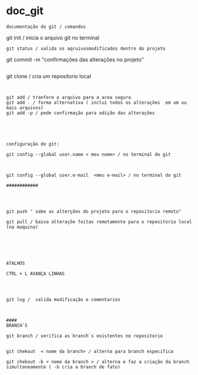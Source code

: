 # doc_git
````
documentação do git / comandos 
````
git init / inicia o arquivo git no terminal  
````
git status / valida os aqruivosmodificados dentro do projeto
````
git commit -m "confirmações das alterações no projeto"
````

````
git clone / cria um repositorio local
````


git add / tranfere o arquivo para a area segura 
git add . / forma alternativa ( inclui todos os alterações  em um ou mais arquivos) 
git add -p / pede confirmação para adição das alterações





configuração do git:

git config --global user.name < meu nome> / no terminal do git



git config --global user.e-mail  <meu e-mail> / no terminal do git 

############




git push " sobe as alterções do projeto para o repositorio remoto"

git pull / baixa alteraçõe feitas remotamente para o repositorio local (na maquina)






ATALHOS

CTRL + L AVANÇA LINHAS 




git log /  valida modificação e comentarios 



####
BRANCH`S

git branch / verifica as branch`s existentes no repositorio


git chekout  < nome da branch> / alterna para branch especifica

git chekout -b < nome da branch > / alterna e faz a criação da branch simultaneamente ( -b cria a branch de fato) 
 



